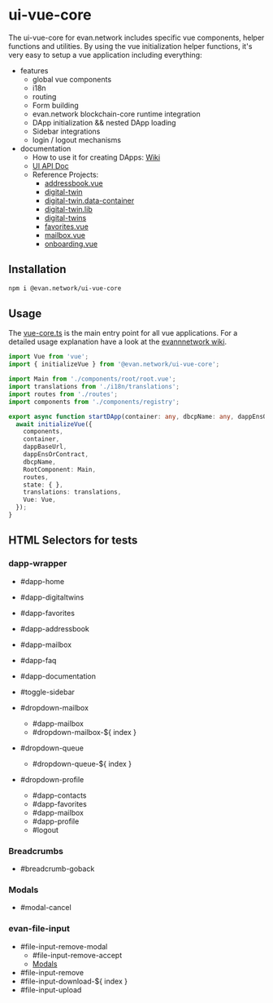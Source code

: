 # ui-vue-core

The ui-vue-core for evan.network includes specific vue components, helper functions and utilities. By using the vue initialization helper functions, it's very easy to setup a vue application including everything:

- features
  - global vue components
  - i18n
  - routing
  - Form building
  - evan.network blockchain-core runtime integration
  - DApp initialization && nested DApp loading
  - Sidebar integrations
  - login / logout mechanisms
- documentation
  - How to use it for creating DApps: [Wiki](https://evannetwork.github.io/docs/developers/ui/vue.html)
  - [UI API Doc](https://ui-docs.readthedocs.io/en/latest/vue/evancore.vue.libs.html)
  - Reference Projects:
    - [addressbook.vue](https://github.com/evannetwork/ui-core-dapps/tree/master/dapps/addressbook.vue)
    - [digital-twin](https://github.com/evannetwork/ui-core-dapps/tree/master/dapps/digital-twin)
    - [digital-twin.data-container](https://github.com/evannetwork/ui-core-dapps/tree/master/dapps/digital-twin.data-container)
    - [digital-twin.lib](https://github.com/evannetwork/ui-core-dapps/tree/master/dapps/digital-twin.lib)
    - [digital-twins](https://github.com/evannetwork/ui-core-dapps/tree/master/dapps/digital-twins)
    - [favorites.vue](https://github.com/evannetwork/ui-core-dapps/tree/master/dapps/favorites.vue)
    - [mailbox.vue](https://github.com/evannetwork/ui-core-dapps/tree/master/dapps/mailbox.vue)
    - [onboarding.vue](https://github.com/evannetwork/ui-core-dapps/tree/master/dapps/onboarding.vue)

## Installation
```sh
npm i @evan.network/ui-vue-core
```

## Usage
The [vue-core.ts](https://github.com/evannetwork/ui-vue/blob/master/dapps/evancore.vue.libs/src/vue-core.ts) is the main entry point for all vue applications. For a detailed usage explanation have a look at the [evannnetwork wiki](https://evannetwork.github.io/docs/developers/ui/vue).

```ts
import Vue from 'vue';
import { initializeVue } from '@evan.network/ui-vue-core';

import Main from './components/root/root.vue';
import translations from './i18n/translations';
import routes from './routes';
import components from './components/registry';

export async function startDApp(container: any, dbcpName: any, dappEnsOrContract: any, dappBaseUrl: any) {
  await initializeVue({
    components,
    container,
    dappBaseUrl,
    dappEnsOrContract,
    dbcpName,
    RootComponent: Main,
    routes,
    state: { },
    translations: translations,
    Vue: Vue,
  });
}

```

## HTML Selectors for tests
### dapp-wrapper
- #dapp-home
- #dapp-digitaltwins
- #dapp-favorites
- #dapp-addressbook
- #dapp-mailbox
- #dapp-faq
- #dapp-documentation
- #toggle-sidebar

- #dropdown-mailbox
  - #dapp-mailbox
  - #dropdown-mailbox-${ index }

- #dropdown-queue
  - #dropdown-queue-${ index }

- #dropdown-profile
  - #dapp-contacts
  - #dapp-favorites
  - #dapp-mailbox
  - #dapp-profile
  - #logout

### Breadcrumbs
- #breadcrumb-goback

### Modals
- #modal-cancel

### evan-file-input
- #file-input-remove-modal
  - #file-input-remove-accept
  - [Modals](###Modals)
- #file-input-remove
- #file-input-download-${ index }
- #file-input-upload
